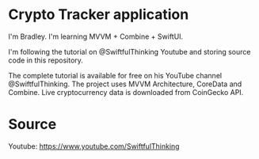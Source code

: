 # Crypto Tracker application

I'm Bradley. I'm learning MVVM + Combine + SwiftUI.

I'm following the tutorial on @SwiftfulThinking Youtube and storing source code in this repository.

The complete tutorial is available for free on his YouTube channel @SwiftfulThinking. The project uses MVVM Architecture, CoreData and Combine. Live cryptocurrency data is downloaded from CoinGecko API.

# Source

Youtube: https://www.youtube.com/SwiftfulThinking
